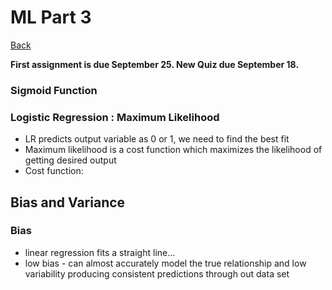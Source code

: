 # ML Part 3
[Back](../README.md)

**First assignment is due September 25. New Quiz due September 18.**

### Sigmoid Function
<a href="https://latex.codecogs.com/svg.image?\sigma(x)=\frac{1}{1&plus;e^{-x}}"></a>

### Logistic Regression : Maximum Likelihood
- LR predicts output variable as 0 or 1, we need to find the best fit
- Maximum likelihood is a cost function which maximizes the likelihood of getting desired output
- Cost function: 

## Bias and Variance
### Bias
- linear regression fits a straight line...
- low bias - can almost accurately model the true relationship and low variability producing consistent predictions through out data set